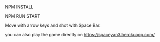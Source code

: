 NPM INSTALL 

NPM RUN START

Move with arrow keys and shot with Space Bar.

you can also play the game directly on https://spaceyan3.herokuapp.com/
